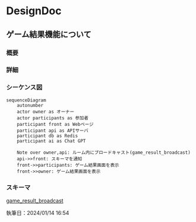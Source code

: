 # DesignDoc

## ゲーム結果機能について

### 概要

### 詳細

### シーケンス図

```mermaid
sequenceDiagram
    autonumber
    actor owner as オーナー
    actor participants as 参加者
    participant front as Webページ
    participant api as APIサーバ
    participant db as Redis
    participant ai as Chat GPT

    Note over owner,api: ルーム内にブロードキャスト(game_result_broadcast)
    api->>front: スキーマを通知
    front->>participants: ゲーム結果画面を表示
    front->>owner: ゲーム結果画面を表示
```

### スキーマ

[game_result_broadcast](/docs/DesignDog/schema/11_ゲーム結果/game_result_broadcast.json)

執筆日：2024/01/14 16:54
